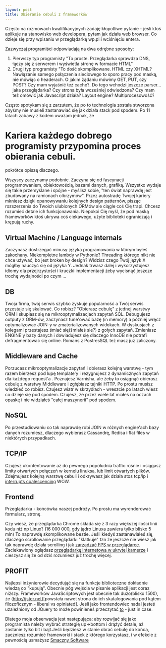 ```yaml
---
layout: post
title: Obieranie cebuli z frameworków
---
```


Często na rozmowach kwalifikacyjnych zadaję kłopotliwe pytanie - jeśli ktoś aplikuje na stanowisko web developera, pytam jak działa web browser. Co dzieje się przy wpisaniu w przeglądarkę wp.pl i wciśnięciu entera.

Zazwyczaj programiści odpowiadają na dwa odrębne sposoby:

1. Pierwszy typ programisty "To proste. Przeglądarka sprawdza DNS, łączy się z serwerem i wyświetla stronę w formacie HTML"
2. Drugi typ programisty "To dość skomplikowane. HTML czy XHTML? Nawiązanie samego połączenia sieciowego to sporo pracy pod maską, nie mówiąc o headerach. O jakim żądaniu mówimy GET, PUT, czy POST? Czy mam wyjaśnić też cache?. Do tego wchodzi jeszcze parser... jaka przeglądarka? Czy strona była wcześniej odwiedzona? Czy mam też omówić jak Javascript działa? Layout engine? Multiprocesowość? 

Często spotykam się z zarzutem, że po to technologia została stworzona abyśmy nie musieli zastanawiać się jak działa stack pod spodem. Po 11 latach zabawy z kodem uważam jednak, że

# Kariera każdego dobrego programisty przypomina proces obierania cebuli. 

pokrótce opiszę dlaczego.

Wszyscy zaczynamy podobnie. Zaczyna się od fascynacji programowaniem, obiektowością, bazami danych, grafiką. Wszystko wydaje się takie przemyślane i spójne - myślisz sobie, "ten świat naprawdę jest zbudowany na ramionach olbrzymów". Przez autostradę Twojej kariery mkniesz dzięki opanowywaniu kolejnych design patternów, pisząc rozszerzenia do Twoich ulubionych ORMów ale ciągle coś Cię trapi. Chcesz rozumieć detale ich funkcjonawania. Niepokoi Cię myśl, że pod maską frameworków ktoś ukrywa coś ciekawego, użyte biblioteki ograniczają i krępują ruchy. 

## Virtual Machine / Language internals

Zaczynasz dostrzegać minusy języka programowania w którym byłeś zakochany. Niekompletne lambdy w Pythonie? Threading którego nikt nie chce używać, bo jest broken by design? Widzisz czego Twój język X mógłby nauczyć się od języka Y. Jednak trwasz dalej i wykorzystujesz idiomy dla przejrzystości i kruczki implementacji żeby wycisnąć jeszcze trochę wydajności po czym ...

## DB

Twoja firma, twój serwis szybko zyskuje popularność a Twój serwis przestaje się skalować. Co robisz? "Obierasz cebulę" z jednej warstwy ORM i skupiasz się na mikrooptymalizacjach zapytań SQL. Debugujesz outputy z ORM-ów, zaczynasz tune'ować bazę (in memory) a później wręcz optymalizować JOIN-y w zmaterializowanych widokach. W dyskusjach z kolegami przestajesz śmiać się(śmiałeś sie?) z gołych zapytań. Zmieniasz ENGINE'y bazy danych i dowiadujesz się dlaczego InnoDB nie potrafi defragmentować się online. Romans z PostresSQL też masz już zaliczony. 

## Middleware and Cache

Porzucasz mikrooptymalizacje zapytań i obierasz kolejną warstwę - tym razem bierzesz pod lupę template'y i rezygnujesz z dynamicznych zapytań dla każdego request'a . Poznajesz Varnisha, ale żeby to osiągnąć obierasz cebulę z warstwy Middleware i zgłębiasz tajniki HTTP. Po prostu musisz wiedzieć co robisz. Czujesz wiatr w skrzydłach - wreszcie po latach wiesz co dzieje się pod spodem. Czujesz, że przez wiele lat miałeś na oczach opaskę i nie widziałeś "całej maszynerii" pod spodem. 

## NoSQL

Po przestudiowaniu co tak naprawdę robi JOIN w różnych engine'ach bazy danych rozumiesz, dlaczego wybierasz Cassandrę, Redisa i flat files w niektórych przypadkach. 

## TCP/IP

Czujesz ukontentowanie aż do pewnego popołudnia traffic rośnie i osiągasz limity otwartych połączeń w kernelu linuksa, lub limit otwartych plików. Zdejmujesz kolejną warstwę cebuli i odkrywasz jak działa stos tcp/ip i [interrupts coalescencing](https://wiki.chipp.ch/twiki/pub/CmsTier3/NodeTypeFileServerHPDL380G7/ols2009-pages-169-1842.pdf)
WOW.

## Frontend

Przeglądarka - końcówka naszej podróży. Po prostu ma wyrenderować formularz, stronę. 

Czy wiesz, że przeglądarka Chrome składa się z 3 razy większej ilości linii kodu niż np Linux? (16 000 000,  gdy jądro Linuxa zawiera tylko blisko 5 mln) To naprawdę skomplikowane bestie. Jeśli kiedyś zastanawiałeś się, dlaczego scrollowanie przeglądarki "klatkuje" tzn że jeszcze nie wiesz jak tak naprawdę działa scrolling i jak [zarządzać FPS w przeglądarce]( http://www.html5rocks.com/en/tutorials/speed/html5/). Zaciekawiony oglądasz [przeglądarkę internetową w ukrytej kamerze](https://www.youtube.com/watch?v=2xm2IjniJOk) i cieszysz się że od dziś rozumiesz już trochę więcej.

## PROFIT

Najlepsi inżynierowie decydująć się na funkcje biblioteczne dokładnie wiedzą co "kupują". Obecnie póg wejścia w pisanie aplikacji jest coraz niższy. Frameworków JavaScriptowych jest obecnie tak dużo(blisko 1500), że  (http://jster.net)[powstała nawet strona do ich skatalogowania pod kątem filozoficznym - liberal vs opiniated]. Jeśli jako frontendowiec nadal jesteś uzależniony od JQuery to może powinieneś przeczytać [to](http://youmightnotneedjquery.com) - just in case.

Dlatego moja obserwacja jest następująca: aby rozwijać się jako programista należy wybrać strategię up->bottom i drążyć detale, aż zostanie tylko bit i bajt.Jeśli będziesz w stanie obrać cebulę do końca, zaczniesz rozumieć frameworki i stack z którego korzystasz, i w efekcie z pewnością usmażysz [Smaczny Software](https://www.youtube.com/watch?v=khtLkmpM28I&spfreload=10)


